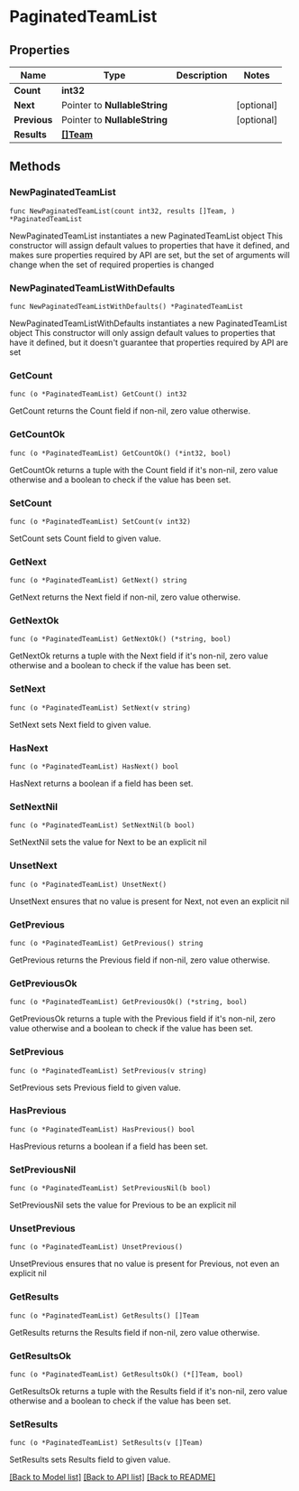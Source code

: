 # PaginatedTeamList

## Properties

Name | Type | Description | Notes
------------ | ------------- | ------------- | -------------
**Count** | **int32** |  | 
**Next** | Pointer to **NullableString** |  | [optional] 
**Previous** | Pointer to **NullableString** |  | [optional] 
**Results** | [**[]Team**](Team.md) |  | 

## Methods

### NewPaginatedTeamList

`func NewPaginatedTeamList(count int32, results []Team, ) *PaginatedTeamList`

NewPaginatedTeamList instantiates a new PaginatedTeamList object
This constructor will assign default values to properties that have it defined,
and makes sure properties required by API are set, but the set of arguments
will change when the set of required properties is changed

### NewPaginatedTeamListWithDefaults

`func NewPaginatedTeamListWithDefaults() *PaginatedTeamList`

NewPaginatedTeamListWithDefaults instantiates a new PaginatedTeamList object
This constructor will only assign default values to properties that have it defined,
but it doesn't guarantee that properties required by API are set

### GetCount

`func (o *PaginatedTeamList) GetCount() int32`

GetCount returns the Count field if non-nil, zero value otherwise.

### GetCountOk

`func (o *PaginatedTeamList) GetCountOk() (*int32, bool)`

GetCountOk returns a tuple with the Count field if it's non-nil, zero value otherwise
and a boolean to check if the value has been set.

### SetCount

`func (o *PaginatedTeamList) SetCount(v int32)`

SetCount sets Count field to given value.


### GetNext

`func (o *PaginatedTeamList) GetNext() string`

GetNext returns the Next field if non-nil, zero value otherwise.

### GetNextOk

`func (o *PaginatedTeamList) GetNextOk() (*string, bool)`

GetNextOk returns a tuple with the Next field if it's non-nil, zero value otherwise
and a boolean to check if the value has been set.

### SetNext

`func (o *PaginatedTeamList) SetNext(v string)`

SetNext sets Next field to given value.

### HasNext

`func (o *PaginatedTeamList) HasNext() bool`

HasNext returns a boolean if a field has been set.

### SetNextNil

`func (o *PaginatedTeamList) SetNextNil(b bool)`

 SetNextNil sets the value for Next to be an explicit nil

### UnsetNext
`func (o *PaginatedTeamList) UnsetNext()`

UnsetNext ensures that no value is present for Next, not even an explicit nil
### GetPrevious

`func (o *PaginatedTeamList) GetPrevious() string`

GetPrevious returns the Previous field if non-nil, zero value otherwise.

### GetPreviousOk

`func (o *PaginatedTeamList) GetPreviousOk() (*string, bool)`

GetPreviousOk returns a tuple with the Previous field if it's non-nil, zero value otherwise
and a boolean to check if the value has been set.

### SetPrevious

`func (o *PaginatedTeamList) SetPrevious(v string)`

SetPrevious sets Previous field to given value.

### HasPrevious

`func (o *PaginatedTeamList) HasPrevious() bool`

HasPrevious returns a boolean if a field has been set.

### SetPreviousNil

`func (o *PaginatedTeamList) SetPreviousNil(b bool)`

 SetPreviousNil sets the value for Previous to be an explicit nil

### UnsetPrevious
`func (o *PaginatedTeamList) UnsetPrevious()`

UnsetPrevious ensures that no value is present for Previous, not even an explicit nil
### GetResults

`func (o *PaginatedTeamList) GetResults() []Team`

GetResults returns the Results field if non-nil, zero value otherwise.

### GetResultsOk

`func (o *PaginatedTeamList) GetResultsOk() (*[]Team, bool)`

GetResultsOk returns a tuple with the Results field if it's non-nil, zero value otherwise
and a boolean to check if the value has been set.

### SetResults

`func (o *PaginatedTeamList) SetResults(v []Team)`

SetResults sets Results field to given value.



[[Back to Model list]](../README.md#documentation-for-models) [[Back to API list]](../README.md#documentation-for-api-endpoints) [[Back to README]](../README.md)



